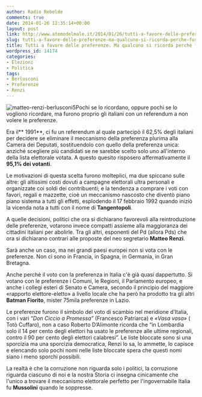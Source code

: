```yaml
---
author: Radio Rebelde
comments: true
date: 2014-01-26 12:35:14+00:00
layout: post
link: http://www.atomodelmale.it/2014/01/26/tutti-a-favore-delle-preferenze-ma-qualcuno-si-ricorda-perche-furono-tolte/
slug: tutti-a-favore-delle-preferenze-ma-qualcuno-si-ricorda-perche-furono-tolte
title: Tutti a favore delle preferenze. Ma qualcuno si ricorda perchè furono tolte?
wordpress_id: 14174
categories:
- Elezioni
- Politica
tags:
- Berlusconi
- Preferenze
- Renzi
---
```


![matteo-renzi-berlusconi5](http://www.atomodelmale.it/wp-content/uploads/2014/01/matteo-renzi-berlusconi5-300x179.jpg)Pochi se lo ricordano, oppure pochi se lo vogliono ricordare, ma furono proprio gli italiani con un referendum a non volere le preferenze.

Era il** 1991**, ci fu un referendum al quale partecipò il 62,5% degli italiani per decidere se eliminare il meccanismo della preferenza plurima alla Camera dei Deputati, sostituendolo con quello della preferenza unica: anziché scegliere più candidati se ne sarebbe scelto solo uno all'interno della lista elettorale votata. A questo quesito risposero affermativamente il **95,1% dei votanti**.

Le motivazioni di questa scelta furono molteplici, ma due spiccano sulle altre: gli altissimi costi dovuti a campagne elettorali ultra personali e organizzate coi soldi dei contribuenti; e la tendenza a comprare i voti con favori, regali e mazzette, cioè un meccanismo nascosto che diventò piano piano sistema a tutti gli effetti, esplodendo il 17 febbraio 1992 quando iniziò la vicenda nota a tutti con il nome di **Tangentopoli**.

A quelle decisioni, politici che ora si dichiarano favorevoli alla reintroduzione delle preferenze, votarono invece compatti assieme alla maggioranza dei cittadini italiani per abolirle. Tra gli altri, esponenti del Pd (allora Pds) che ora si dichiarano contrari alle proposte del neo segretario **Matteo Renzi**.



Sarà anche un caso, ma nei grandi paesi europei non si vota con le preferenze. Non ci sono in Francia, in Spagna, in Germania, in Gran Bretagna.

Anche perchè il voto con la preferenza in Italia c'è già quasi dappertutto. Si votano con le preferenze i Comuni, le Regioni, il Parlamento europeo, e anche i collegi esteri di Senato e Camera, secondo il principio del maggiore «rapporto elettore-eletto» a livello locale che ha però ha prodotto tra gli altri **Batman Fiorito**, mister 75mila preferenze in Lazio.

Le preferenze furono il simbolo del voto di scambio nel meridione d’Italia, con i vari _“Don Ciccio a Promessa”_ (Francesco Patriarca) e _«Vasa vasa»_ ( Totò Cuffaro), non a caso Roberto D’Alimonte ricorda che “in Lombardia solo il 14 per cento degli elettori ha usato le preferenze alle ultime regionali, contro il 90 per cento degli elettori calabresi”. Le liste bloccate sono sì una sporcizia ma una sporcizia democratica, Renzi lo sa, lo ammette, lo capisce e elencando solo pochi nomi nelle liste bloccate spera che questi nomi siano i meno sporchi possibili.

La realtà è che la corruzione non riguarda solo i politici, la corruzione riguarda ciascuno di noi e la nostra Storia ci insegna cinicamente che l'unico a trovare il meccanismo elettorale perfetto per l'ingovernabile Italia fu **Mussolini** quando le soppresse.
